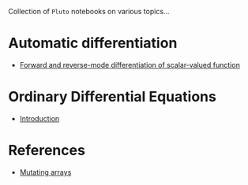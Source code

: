 Collection of `Pluto` notebooks on various topics...

# Automatic differentiation

* [Forward and reverse-mode differentiation of scalar-valued function](autodiff/scalar.jl)

# Ordinary Differential Equations

* [Introduction](ode/integration.jl)

# References

* [Mutating arrays](https://github.com/rakeshvar/Zygote-Mutating-Arrays-WorkAround.jl)

